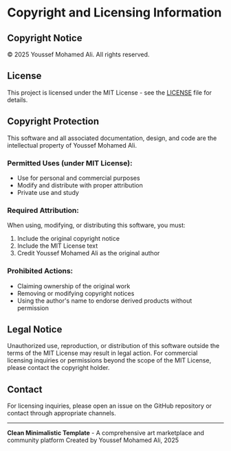 # Copyright and Licensing Information

## Copyright Notice
© 2025 Youssef Mohamed Ali. All rights reserved.

## License
This project is licensed under the MIT License - see the [LICENSE](LICENSE) file for details.

## Copyright Protection
This software and all associated documentation, design, and code are the intellectual property of Youssef Mohamed Ali. 

### Permitted Uses (under MIT License):
- Use for personal and commercial purposes
- Modify and distribute with proper attribution
- Private use and study

### Required Attribution:
When using, modifying, or distributing this software, you must:
1. Include the original copyright notice
2. Include the MIT License text
3. Credit Youssef Mohamed Ali as the original author

### Prohibited Actions:
- Claiming ownership of the original work
- Removing or modifying copyright notices
- Using the author's name to endorse derived products without permission

## Legal Notice
Unauthorized use, reproduction, or distribution of this software outside the terms of the MIT License may result in legal action. For commercial licensing inquiries or permissions beyond the scope of the MIT License, please contact the copyright holder.

## Contact
For licensing inquiries, please open an issue on the GitHub repository or contact through appropriate channels.

---
**Clean Minimalistic Template** - A comprehensive art marketplace and community platform
Created by Youssef Mohamed Ali, 2025
